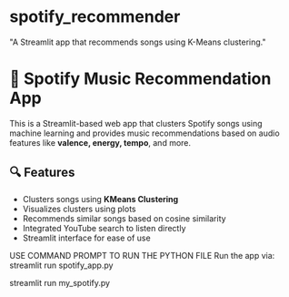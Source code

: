 # spotify_recommender
"A Streamlit app that recommends songs using K-Means clustering."

# 🎵 Spotify Music Recommendation App

This is a Streamlit-based web app that clusters Spotify songs using machine learning and provides music recommendations based on audio features like **valence, energy, tempo**, and more.

## 🔍 Features

- Clusters songs using **KMeans Clustering**
- Visualizes clusters using plots
- Recommends similar songs based on cosine similarity
- Integrated YouTube search to listen directly
- Streamlit interface for ease of use

USE COMMAND PROMPT TO RUN THE PYTHON FILE
Run the app via:
streamlit run spotify_app.py

streamlit run my_spotify.py

